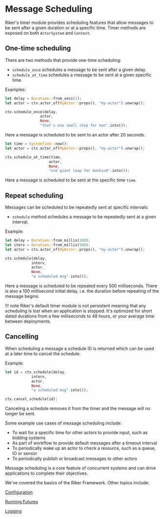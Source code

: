 # Message Scheduling

Riker's timer module provides scheduling features that allow messages to be sent after a given duration or at a specific time. Timer methods are exposed on both `ActorSystem` and `Context`.

## One-time scheduling

There are two methods that provide one-time scheduling:

- `schedule_once` schedules a message to be sent after a given delay.
- `schedule_at_time` schedules a message to be sent at a given specific time.

Examples:

```rust
let delay = Duration::from_secs(1);
let actor = ctx.actor_of(MyActor::props(), "my-actor").unwrap();

ctx.schedule_once(delay,
                actor,
                None,
                "that's one small step for man".into());
```

Here a message is scheduled to be sent to an actor after 20 seconds.

```rust
let time = SystemTime::now();
let actor = ctx.actor_of(MyActor::props(), "my-actor").unwrap();

ctx.schedule_at_time(time,
                    actor,
                    None,
                    "one giant leap for mankind".into());
```

Here a message is scheduled to be sent at the specific time `time`.

## Repeat scheduling

Messages can be scheduled to be repeatedly sent at specific intervals:

- `schedule` method schedules a message to be repeatedly sent at a given interval.

Example:

```rust
let delay = Duration::from_millis(100);
let iterv = Duration::from_millis(500);
let actor = ctx.actor_of(MyActor::props(), "my-actor").unwrap();

ctx.schedule(delay,
            interv,
            actor,
            None,
            "a scheduled msg".into());
```

Here a message is scheduled to be repeated every 500 milliseconds. There is also a 100 millisecond initial delay, i.e. the duration before repeating of the message begins.

<!-- prettier-ignore-start -->
!!! note
    Riker's default timer module is not persistent meaning that any scheduling is lost when an application is stopped. It's optimized for short dated durations from a few milliseconds to 48 hours, or your average time between deployments.
<!-- prettier-ignore-end -->

## Cancelling

When scheduling a message a schedule ID is returned which can be used at a later time to cancel the schedule.

Example:

```rust
let id = ctx.schedule(delay,
            interv,
            actor,
            None,
            "a scheduled msg".into());

ctx.cancel_schedule(id);
```

Canceling a schedule removes it from the timer and the message will no longer be sent.

Some example use cases of message scheduling include:

- To wait for a specific time for other actors to provide input, such as bidding systems
- As part of workflow to provide default messages after a timeout interval
- To periodically wake up an actor to check a resource, such as a queue, IO or sensor
- To periodically publish or broadcast messages to other actors

Message scheduling is a core feature of concurrent systems and can drive applications to complete their objectives.

We've covered the basics of the Riker Framework. Other topics include:

[Configuration](config.md)

[Running Futures](futures.md)

[Logging](logging.md)
